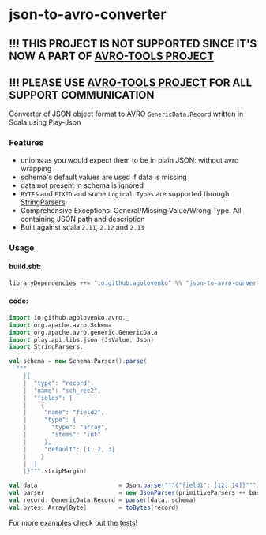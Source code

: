 # json-to-avro-converter

## !!! THIS PROJECT IS NOT SUPPORTED SINCE IT'S NOW A PART OF [AVRO-TOOLS PROJECT](https://github.com/agolovenko/avro-tools)
## !!! PLEASE USE [AVRO-TOOLS PROJECT](https://github.com/agolovenko/avro-tools) FOR ALL SUPPORT COMMUNICATION

Converter of JSON object format to AVRO `GenericData.Record` written in Scala using Play-Json

### Features

* unions as you would expect them to be in plain JSON: without avro wrapping
* schema's default values are used if data is missing
* data not present in schema is ignored
* `BYTES` and `FIXED` and some `Logical Types` are supported through [StringParsers](src/main/scala/io/github/agolovenko/avro/StringParsers.scala)
* Comprehensive Exceptions: General/Missing Value/Wrong Type. All containing JSON path and description
* Built against scala `2.11`, `2.12` and `2.13`

### Usage
#### build.sbt:
```sbt
libraryDependencies ++= "io.github.agolovenko" %% "json-to-avro-converter" % "1.0.1"
```
#### code:

```scala
import io.github.agolovenko.avro._
import org.apache.avro.Schema
import org.apache.avro.generic.GenericData
import play.api.libs.json.{JsValue, Json}
import StringParsers._

val schema = new Schema.Parser().parse(
  """
    |{
    |  "type": "record",
    |  "name": "sch_rec2",
    |  "fields": [
    |    {
    |     "name": "field2", 
    |     "type": {
    |       "type": "array",
    |       "items": "int"
    |     },
    |     "default": [1, 2, 3]
    |    }
    |  ]
    |}""".stripMargin)

val data                       = Json.parse("""{"field1": [12, 14]}""")
val parser                     = new JsonParser(primitiveParsers ++ base64Parsers)
val record: GenericData.Record = parser(data, schema)
val bytes: Array[Byte]         = toBytes(record)
```

For more examples check out the [tests](src/test/scala/io/github/agolovenko/avro)!
